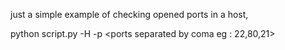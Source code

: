 just a simple example of checking opened ports in a host,

python script.py -H <ip> -p <ports separated by coma eg : 22,80,21>
